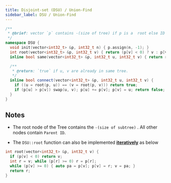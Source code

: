 ```yaml
---
title: Disjoint-set (DSU) / Union-Find
sidebar_label: DSU / Union-Find
---
```


``` cpp
/**
 * @brief: vector `p` contains -(size of tree) if p is a  root else ID of parent in tree.
 */
namespace DSU {
  void init(vector<int32_t> &p, int32_t n) { p.assign(n, -1); }
  int root(vector<int32_t> &p, int32_t v) { return (p[v] < 0) ? v : p[v] = root(p, p[v]); }
  inline bool same(vector<int32_t> &p, int32_t u, int32_t v) { return root(p, u) == root(p, v); }

  /**
   * @return: `true` if u, v are already in same tree.
   */
  inline bool connect(vector<int32_t> &p, int32_t u, int32_t v) {
    if ((u = root(p, u)) == (v = root(p, v))) return true;
    if (p[u] > p[v]) swap(u, v); p[u] += p[v]; p[v] = u; return false;
  }
}
```

## Notes

- The root node of the Tree contains the `-(size of subtree)` . All other nodes contain `Parent ID`.

- The `DSU::root` function can also be implemented **<u>iteratively</u>** as below

``` cpp
int root(vector<int32_t> &p, int32_t v) {
  if (p[v] < 0) return v;
  int r = v; while (p[r] >= 0) r = p[r];
  while (p[v] >= 0) { auto pa = p[v]; p[v] = r; v = pa; }
  return r;
}
```
